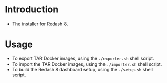 # Introduction

- The installer for Redash 8.

# Usage

- To export TAR Docker images, using the `./exporter.sh` shell script.
- To import the TAR Docker images, using the `./importer.sh` shell script.
- To build the Redash 8  dashboard setup, using the `./setup.sh` shell script.
